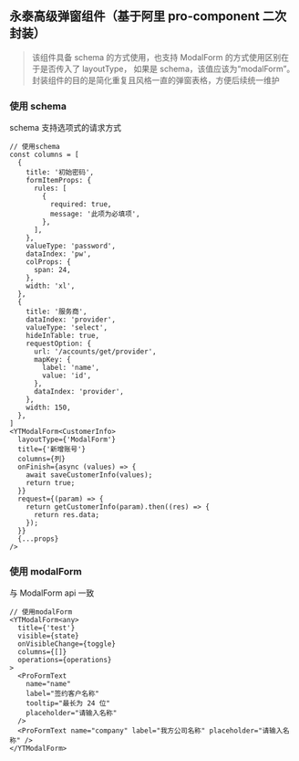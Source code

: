 ## 永泰高级弹窗组件（基于阿里 pro-component 二次封装）

> 该组件具备 schema 的方式使用，也支持 ModalForm 的方式使用区别在于是否传入了 layoutType， 如果是 schema，该值应该为“modalForm”。 封装组件的目的是简化重复且风格一直的弹窗表格，方便后续统一维护

### 使用 schema

schema 支持选项式的请求方式

```{ts}
// 使用schema
const columns = [
  {
    title: '初始密码',
    formItemProps: {
      rules: [
        {
          required: true,
          message: '此项为必填项',
        },
      ],
    },
    valueType: 'password',
    dataIndex: 'pw',
    colProps: {
      span: 24,
    },
    width: 'xl',
  },
  {
    title: '服务商',
    dataIndex: 'provider',
    valueType: 'select',
    hideInTable: true,
    requestOption: {
      url: '/accounts/get/provider',
      mapKey: {
        label: 'name',
        value: 'id',
      },
      dataIndex: 'provider',
    },
    width: 150,
  },
]
<YTModalForm<CustomerInfo>
  layoutType={'ModalForm'}
  title={'新增账号'}
  columns={列}
  onFinish={async (values) => {
    await saveCustomerInfo(values);
    return true;
  }}
  request={(param) => {
    return getCustomerInfo(param).then((res) => {
      return res.data;
    });
  }}
  {...props}
/>
```

### 使用 modalForm

与 ModalForm api 一致

```{ts}
// 使用modalForm
<YTModalForm<any>
  title={'test'}
  visible={state}
  onVisibleChange={toggle}
  columns={[]}
  operations={operations}
>
  <ProFormText
    name="name"
    label="签约客户名称"
    tooltip="最长为 24 位"
    placeholder="请输入名称"
  />
  <ProFormText name="company" label="我方公司名称" placeholder="请输入名称" />
</YTModalForm>
```
